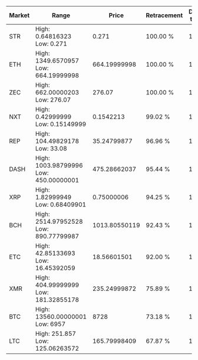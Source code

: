 | Market | Range | Price| Retracement | Doubles to 50% |
| --- | --- | --- | --- | --- |
| STR | High: 0.64816323<br />Low: 0.271 | 0.271 | 100.00 % | 1.70 |
| ETH | High: 1349.6570957<br />Low: 664.19999998 | 664.19999998 | 100.00 % | 1.52 |
| ZEC | High: 662.00000203<br />Low: 276.07 | 276.07 | 100.00 % | 1.70 |
| NXT | High: 0.42999999<br />Low: 0.15149999 | 0.1542213 | 99.02 % | 1.89 |
| REP | High: 104.49829178<br />Low: 33.08 | 35.24799877 | 96.96 % | 1.95 |
| DASH | High: 1003.98799996<br />Low: 450.00000001 | 475.28662037 | 95.44 % | 1.53 |
| XRP | High: 1.82999949<br />Low: 0.68409901 | 0.75000006 | 94.25 % | 1.68 |
| BCH | High: 2514.97952528<br />Low: 890.77799987 | 1013.80550119 | 92.43 % | 1.68 |
| ETC | High: 42.85133693<br />Low: 16.45392059 | 18.56601501 | 92.00 % | 1.60 |
| XMR | High: 404.99999999<br />Low: 181.32855178 | 235.24999872 | 75.89 % | 1.25 |
| BTC | High: 13560.00000001<br />Low: 6957 | 8728 | 73.18 % | 1.18 |
| LTC | High: 251.857<br />Low: 125.06263572 | 165.79998409 | 67.87 % | 1.14 |
